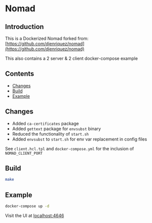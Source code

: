 # Nomad

## Introduction

This is a Dockerized Nomad forked from: [https://github.com/djenriquez/nomad](https://github.com/djenriquez/nomad)

This also contains a 2 server & 2 client docker-compose example

## Contents

- [Changes](#changes)
- [Build](#build)
- [Example](#example)

## Changes

- Added `ca-certificates` package
- Added `gettext` package for `envsubst` binary
- Reduced the functionality of `start.sh`
- Added `envsubst` to `start.sh` for env var replacement in config files

See `client.hcl.tpl` and `docker-compose.yml` for the inclusion of `NOMAD_CLIENT_PORT`

## Build

```bash
make
```

## Example

```bash
docker-compose up -d
```

Visit the UI at [localhost:4646](http://localhost:4646)
